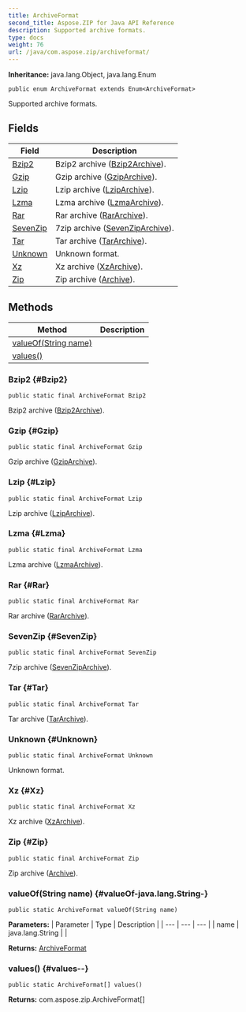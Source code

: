 ```yaml
---
title: ArchiveFormat
second_title: Aspose.ZIP for Java API Reference
description: Supported archive formats.
type: docs
weight: 76
url: /java/com.aspose.zip/archiveformat/
---
```


**Inheritance:**
java.lang.Object, java.lang.Enum
```
public enum ArchiveFormat extends Enum<ArchiveFormat>
```

Supported archive formats.
## Fields

| Field | Description |
| --- | --- |
| [Bzip2](#Bzip2) | Bzip2 archive ([Bzip2Archive](../../com.aspose.zip/bzip2archive)). |
| [Gzip](#Gzip) | Gzip archive ([GzipArchive](../../com.aspose.zip/gziparchive)). |
| [Lzip](#Lzip) | Lzip archive ([LzipArchive](../../com.aspose.zip/lziparchive)). |
| [Lzma](#Lzma) | Lzma archive ([LzmaArchive](../../com.aspose.zip/lzmaarchive)). |
| [Rar](#Rar) | Rar archive ([RarArchive](../../com.aspose.zip/rararchive)). |
| [SevenZip](#SevenZip) | 7zip archive ([SevenZipArchive](../../com.aspose.zip/sevenziparchive)). |
| [Tar](#Tar) | Tar archive ([TarArchive](../../com.aspose.zip/tararchive)). |
| [Unknown](#Unknown) | Unknown format. |
| [Xz](#Xz) | Xz archive ([XzArchive](../../com.aspose.zip/xzarchive)). |
| [Zip](#Zip) | Zip archive ([Archive](../../com.aspose.zip/archive)). |
## Methods

| Method | Description |
| --- | --- |
| [valueOf(String name)](#valueOf-java.lang.String-) |  |
| [values()](#values--) |  |
### Bzip2 {#Bzip2}
```
public static final ArchiveFormat Bzip2
```


Bzip2 archive ([Bzip2Archive](../../com.aspose.zip/bzip2archive)).

### Gzip {#Gzip}
```
public static final ArchiveFormat Gzip
```


Gzip archive ([GzipArchive](../../com.aspose.zip/gziparchive)).

### Lzip {#Lzip}
```
public static final ArchiveFormat Lzip
```


Lzip archive ([LzipArchive](../../com.aspose.zip/lziparchive)).

### Lzma {#Lzma}
```
public static final ArchiveFormat Lzma
```


Lzma archive ([LzmaArchive](../../com.aspose.zip/lzmaarchive)).

### Rar {#Rar}
```
public static final ArchiveFormat Rar
```


Rar archive ([RarArchive](../../com.aspose.zip/rararchive)).

### SevenZip {#SevenZip}
```
public static final ArchiveFormat SevenZip
```


7zip archive ([SevenZipArchive](../../com.aspose.zip/sevenziparchive)).

### Tar {#Tar}
```
public static final ArchiveFormat Tar
```


Tar archive ([TarArchive](../../com.aspose.zip/tararchive)).

### Unknown {#Unknown}
```
public static final ArchiveFormat Unknown
```


Unknown format.

### Xz {#Xz}
```
public static final ArchiveFormat Xz
```


Xz archive ([XzArchive](../../com.aspose.zip/xzarchive)).

### Zip {#Zip}
```
public static final ArchiveFormat Zip
```


Zip archive ([Archive](../../com.aspose.zip/archive)).

### valueOf(String name) {#valueOf-java.lang.String-}
```
public static ArchiveFormat valueOf(String name)
```




**Parameters:**
| Parameter | Type | Description |
| --- | --- | --- |
| name | java.lang.String |  |

**Returns:**
[ArchiveFormat](../../com.aspose.zip/archiveformat)
### values() {#values--}
```
public static ArchiveFormat[] values()
```




**Returns:**
com.aspose.zip.ArchiveFormat[]
